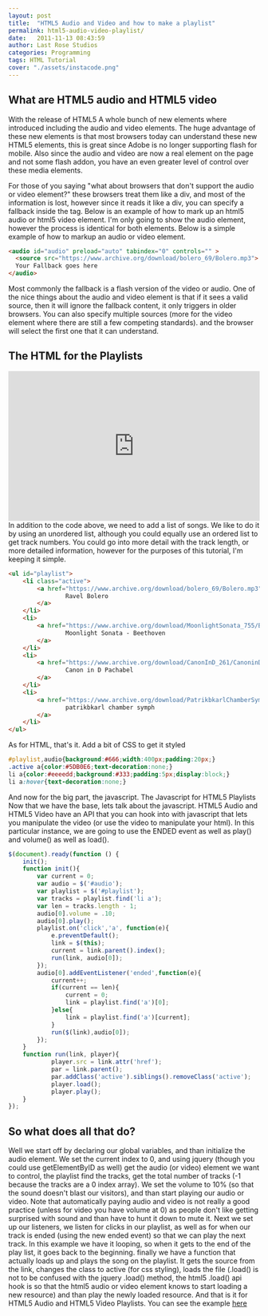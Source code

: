 ```yaml
---
layout: post
title:  "HTML5 Audio and Video and how to make a playlist"
permalink: html5-audio-video-playlist/
date:   2011-11-13 08:43:59
author: Last Rose Studios
categories: Programming
tags: HTML Tutorial
cover: "./assets/instacode.png"
---
```


## What are HTML5 audio and HTML5 video

With the release of HTML5 A whole bunch of new elements where introduced including the audio and video elements. The huge advantage of these new elements is that most browsers today can understand these new HTML5 elements, this is great since Adobe is no longer supporting flash for mobile. Also since the audio and video are now a real element on the page and not some flash addon, you have an even greater level of control over these media elements.

For those of you saying "what about browsers that don't support the audio or video element?" these browsers treat them like a div, and most of the information is lost, however since it reads it like a div, you can specify a fallback inside the tag. Below is an example of how to mark up an html5 audio or html5 video element. I'm only going to show the audio element, however the process is identical for both elements. Below is a simple example of how to markup an audio or video element.

```html
<audio id="audio" preload="auto" tabindex="0" controls="" >
  <source src="https://www.archive.org/download/bolero_69/Bolero.mp3">
  Your Fallback goes here
</audio>
```

Most commonly the fallback is a flash version of the video or audio. One of the nice things about the audio and video element is that if it sees a valid source, then it will ignore the fallback content, it only triggers in older browsers. You can also specify multiple sources (more for the video element where there are still a few competing standards). and the browser will select the first one that it can understand.

## The HTML for the Playlists

<iframe src="https://jsfiddle.net/lastrose/vkMqR/embedded/result" height="300" width="100%" frameborder="0"></iframe>In addition to the code above, we need to add a list of songs. We like to do it by using an unordered list, although you could equally use an ordered list to get track numbers. You could go into more detail with the track length, or more detailed information, however for the purposes of this tutorial, I'm keeping it simple.

```html
<ul id="playlist">
	<li class="active">
		<a href="https://www.archive.org/download/bolero_69/Bolero.mp3">
				Ravel Bolero
		</a>
	</li>
	<li>
		<a href="https://www.archive.org/download/MoonlightSonata_755/Beethoven-MoonlightSonata.mp3">
				Moonlight Sonata - Beethoven
		</a>
	</li>
	<li>
		<a href="https://www.archive.org/download/CanonInD_261/CanoninD.mp3">
				Canon in D Pachabel
		</a>
	</li>
	<li>
		<a href="https://www.archive.org/download/PatrikbkarlChamberSymph/PatrikbkarlChamberSymph_vbr_mp3.zip">
				patrikbkarl chamber symph
		</a>
	</li>
</ul>
```

As for HTML, that's it. Add a bit of CSS to get it styled

```css
#playlist,audio{background:#666;width:400px;padding:20px;}
.active a{color:#5DB0E6;text-decoration:none;}
li a{color:#eeeedd;background:#333;padding:5px;display:block;}
li a:hover{text-decoration:none;}
```

And now for the big part, the javascript. The Javascript for HTML5 Playlists Now that we have the base, lets talk about the javascript. HTML5 Audio and HTML5 Video have an API that you can hook into with javascript that lets you manipulate the video (or use the video to manipulate your html). In this particular instance, we are going to use the ENDED event as well as play() and volume() as well as load().

```javascript
$(document).ready(function () {
	init();
	function init(){
		var current = 0;
		var audio = $('#audio');
		var playlist = $('#playlist');
		var tracks = playlist.find('li a');
		var len = tracks.length - 1;
		audio[0].volume = .10;
		audio[0].play();
		playlist.on('click','a', function(e){
			e.preventDefault();
			link = $(this);
			current = link.parent().index();
			run(link, audio[0]);
		});
		audio[0].addEventListener('ended',function(e){
			current++;
			if(current == len){
				current = 0;
				link = playlist.find('a')[0];
			}else{
				link = playlist.find('a')[current];    
			}
			run($(link),audio[0]);
		});
	}
	function run(link, player){
			player.src = link.attr('href');
			par = link.parent();
			par.addClass('active').siblings().removeClass('active');
			player.load();
			player.play();
	}
});
```

## So what does all that do?

Well we start off by declaring our global variables, and than initialize the audio element. We set the current index to 0, and using jquery (though you could use getElementByID as well) get the audio (or video) element we want to control, the playlist find the tracks, get the total number of tracks (-1 because the tracks are a 0 index array). We set the volume to 10% (so that the sound doesn't blast our visitors), and than start playing our audio or video. Note that automatically paying audio and video is not really a good practice (unless for video you have volume at 0) as people don't like getting surprised with sound and than have to hunt it down to mute it. Next we set up our listeners, we listen for clicks in our playlist, as well as for when our track is ended (using the new ended event) so that we can play the next track. In this example we have it looping, so when it gets to the end of the play list, it goes back to the beginning. finally we have a function that actually loads up and plays the song on the playlist. It gets the source from the link, changes the class to active (for css styling), loads the file (.load() is not to be confused with the jquery .load() method, the html5 .load() api hook is so that the html5 audio or video element knows to start loading a new resource) and than play the newly loaded resource. And that is it for HTML5 Audio and HTML5 Video Playlists. You can see the example [here](https://jsfiddle.net/lastrose/vkMqR/)
